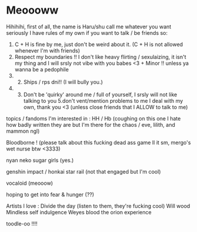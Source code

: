 # Meoooww

Hihihihi, first of all, the name is Haru/shu call me whatever you want seriously
I have rules of my own if you want to talk / be friends so:
1. C + H is fine by me, just don't be weird about it. (C + H is not allowed whenever I'm with friends) 
2. Respect my boundaries !! I don't like heavy flirting / sexulaizing, it isn't my thing and I will srsly not vibe with you babes <3 + Minor !! unless ya wanna be a pedophile 
3. 2. Ships / rps dni!! (I will bully you.)
4. 3. Don't be 'quirky' around me / full of yourself, I srsly will not like talking to you 
  5.don't vent/mention problems to me I deal with my own, thank you <3 (unless close friends that I ALLOW to talk to me) 

topics / fandoms I'm interested in :
HH / Hb (coughing on this one I hate how badly written they are but I'm there for the chaos / eve, lilith, and mammon ngl) 

Bloodborne ! (please talk about this fucking dead ass game Il it sm, mergo's wet nurse btw <3333) 

nyan neko sugar girls (yes.) 

genshin impact / honkai star rail (not that engaged but I'm cool) 

vocaloid (meooow) 

hoping to get into fear & hunger (??) 

Artists I love : 
Divide the day (listen to them, they're fucking cool) 
Will wood 
Mindless self indulgence 
Weyes blood 
the orion experience  

toodle-oo !!!! 
